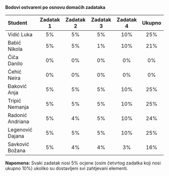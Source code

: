 **Bodovi ostvareni po osnovu domaćih zadataka**

| Student | Zadatak 1 | Zadatak 2 | Zadatak 3 | Zadatak 4 | Ukupno |
| :------ | :------: | :------: | :------: | :------: | :------: |
| Vidić Luka | 5% | 5% | 5% | 10% | 25% |
| Babić Nikola | 5% | 5% | 1% | 10% | 21% |
| Čiča Danilo | 0% | 0% | 0% | 0% | 0% |
| Ćehić Neira | 0% | 0% | 0% | 0% | 0% |
| Đaković Anja | 5% | 5% | 5% | 10% | 25% |
| Tripić Nemanja | 5% | 5% | 5% | 10% | 25% |
| Radonić Andriana | 5% | 4% | 5% | 10% | 24% |
| Legenović Dajana | 5% | 5% | 5% | 10% | 25% |
| Savković Božana | 5% | 4% | 4% | 3% | 16% |

**Napomena:** Svaki zadatak nosi 5% ocjene (osim četvrtog zadatka koji nosi ukupno 10%) ukoliko su dostavljeni svi zahtjevani elementi.

